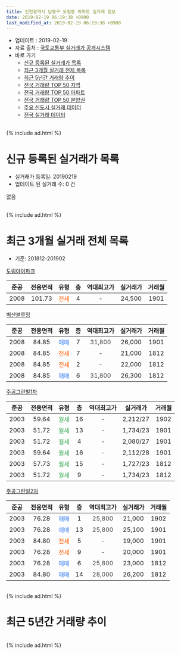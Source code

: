 ```yaml
---
title: 인천광역시 남동구 도림동 아파트 실거래 정보
date: 2019-02-19 06:19:38 +0900
last_modified_at: 2019-02-19 06:19:38 +0900
---
```


* 업데이트 : 2019-02-19
* 자료 출처 : [국토교통부 실거래가 공개시스템](http://rt.molit.go.kr)
* 바로 가기
    * [신규 등록된 실거래가 목록](#신규-등록된-실거래가-목록)
    * [최근 3개월 실거래 전체 목록](#최근-3개월-실거래-전체-목록)
    * [최근 5년간 거래량 추이](#최근-5년간-거래량-추이)
    * [전국 거래량 TOP 50 지역](https://ayogom.github.io/apt-trade-info/최근-3개월-전국에서-가장-거래가-많이-발생한-지역)
    * [전국 거래량 TOP 50 아파트](https://ayogom.github.io/apt-trade-info/최근-3개월-전국에서-가장-거래가-많이-발생한-아파트)
    * [전국 거래량 TOP 50 분양권](https://ayogom.github.io/apt-trade-info/최근-3개월-전국에서-가장-거래가-많이-발생한-분양권)
    * [주요 신도시 실거래 데이터](https://ayogom.github.io/apt-trade-info/주요-신도시)
    * [전국 실거래 데이터](https://ayogom.github.io/apt-trade-info/전국)
<br>
{% include ad.html %}
<br>

# 신규 등록된 실거래가 목록
* 실거래가 등록일: 20190219
* 업데이트 된 실거래 수: 0 건

없음

<br>
{% include ad.html %}
<br>

# 최근 3개월 실거래 전체 목록
* 기준: 201812-201902


[도림아이파크](https://search.naver.com/search.naver?query=%EC%9D%B8%EC%B2%9C%EA%B4%91%EC%97%AD%EC%8B%9C+%EB%82%A8%EB%8F%99%EA%B5%AC+%EB%8F%84%EB%A6%BC%EB%8F%99+%EB%8F%84%EB%A6%BC%EC%95%84%EC%9D%B4%ED%8C%8C%ED%81%AC)

|준공|전용면적|유형|층|역대최고가|실거래가|거래월|
|:---:|:---:|:---:|:---:|:---:|:---:|:---:|
|2008|101.73|<span style="color:#ff5a00">전세</span>|4|<span style="color:#444444">-</span>|24,500|1901|

[벽산블루밍](https://search.naver.com/search.naver?query=%EC%9D%B8%EC%B2%9C%EA%B4%91%EC%97%AD%EC%8B%9C+%EB%82%A8%EB%8F%99%EA%B5%AC+%EB%8F%84%EB%A6%BC%EB%8F%99+%EB%B2%BD%EC%82%B0%EB%B8%94%EB%A3%A8%EB%B0%8D)

|준공|전용면적|유형|층|역대최고가|실거래가|거래월|
|:---:|:---:|:---:|:---:|:---:|:---:|:---:|
|2008|84.85|<span style="color:#4285f3">매매</span>|7|<span style="color:#444444">31,800</span>|26,000|1901|
|2008|84.85|<span style="color:#ff5a00">전세</span>|7|<span style="color:#444444">-</span>|21,000|1812|
|2008|84.85|<span style="color:#ff5a00">전세</span>|2|<span style="color:#444444">-</span>|22,000|1812|
|2008|84.85|<span style="color:#4285f3">매매</span>|6|<span style="color:#444444">31,800</span>|26,300|1812|

[주공그린빌1차](https://search.naver.com/search.naver?query=%EC%9D%B8%EC%B2%9C%EA%B4%91%EC%97%AD%EC%8B%9C+%EB%82%A8%EB%8F%99%EA%B5%AC+%EB%8F%84%EB%A6%BC%EB%8F%99+%EC%A3%BC%EA%B3%B5%EA%B7%B8%EB%A6%B0%EB%B9%8C1%EC%B0%A8)

|준공|전용면적|유형|층|역대최고가|실거래가|거래월|
|:---:|:---:|:---:|:---:|:---:|:---:|:---:|
|2003|59.64|<span style="color:#34a853">월세</span>|16|<span style="color:#444444">-</span>|2,212/27|1902|
|2003|51.72|<span style="color:#34a853">월세</span>|13|<span style="color:#444444">-</span>|1,734/23|1901|
|2003|51.72|<span style="color:#34a853">월세</span>|4|<span style="color:#444444">-</span>|2,080/27|1901|
|2003|59.64|<span style="color:#34a853">월세</span>|16|<span style="color:#444444">-</span>|2,112/28|1901|
|2003|57.73|<span style="color:#34a853">월세</span>|15|<span style="color:#444444">-</span>|1,727/23|1812|
|2003|51.72|<span style="color:#34a853">월세</span>|9|<span style="color:#444444">-</span>|1,734/23|1812|

[주공그린빌2차](https://search.naver.com/search.naver?query=%EC%9D%B8%EC%B2%9C%EA%B4%91%EC%97%AD%EC%8B%9C+%EB%82%A8%EB%8F%99%EA%B5%AC+%EB%8F%84%EB%A6%BC%EB%8F%99+%EC%A3%BC%EA%B3%B5%EA%B7%B8%EB%A6%B0%EB%B9%8C2%EC%B0%A8)

|준공|전용면적|유형|층|역대최고가|실거래가|거래월|
|:---:|:---:|:---:|:---:|:---:|:---:|:---:|
|2003|76.28|<span style="color:#4285f3">매매</span>|1|<span style="color:#444444">25,800</span>|21,000|1902|
|2003|76.28|<span style="color:#4285f3">매매</span>|13|<span style="color:#444444">25,800</span>|25,100|1901|
|2003|84.80|<span style="color:#ff5a00">전세</span>|5|<span style="color:#444444">-</span>|19,000|1901|
|2003|76.28|<span style="color:#ff5a00">전세</span>|9|<span style="color:#444444">-</span>|20,000|1901|
|2003|76.28|<span style="color:#4285f3">매매</span>|6|<span style="color:#444444">25,800</span>|23,000|1812|
|2003|84.80|<span style="color:#4285f3">매매</span>|14|<span style="color:#444444">28,000</span>|26,200|1812|


<br>
{% include ad.html %}
<br>

# 최근 5년간 거래량 추이


<div style="width:100%;">
    <canvas id="deal_progress" height="200"></canvas>
</div>

<script>
new Chart(document.getElementById("deal_progress"), {
    type: 'line',
    data: {
        labels: ['201402','201403','201404','201405','201406','201407','201408','201409','201410','201411','201412','201501','201502','201503','201504','201505','201506','201507','201508','201509','201510','201511','201512','201601','201602','201603','201604','201605','201606','201607','201608','201609','201610','201611','201612','201701','201702','201703','201704','201705','201706','201707','201708','201709','201710','201711','201712','201801','201802','201803','201804','201805','201806','201807','201808','201809','201810','201811','201812','201901','201902'],
        datasets: [{
            label: '매매',
            pointRadius: 1,
            data: [14, 5, 14, 12, 6, 7, 14, 11, 10, 5, 5, 12, 10, 17, 7, 10, 9, 8, 13, 7, 11, 8, 1, 6, 6, 8, 6, 4, 12, 12, 5, 2, 11, 7, 4, 1, 1, 11, 11, 5, 11, 2, 10, 10, 10, 6, 2, 4, 8, 8, 1, 5, 4, 5, 6, 6, 5, 5, 3, 2, 1],
            borderColor: "rgba(255, 201, 14, 1)",
            backgroundColor: "rgba(255, 201, 14, 0.5)",
            fill: false,
            lineTension: 0
        },{
            label: '전월세',
            pointRadius: 1,
            data: [8, 14, 5, 2, 6, 2, 3, 9, 5, 5, 7, 3, 6, 5, 5, 7, 5, 11, 7, 5, 7, 7, 7, 7, 4, 8, 4, 4, 10, 5, 1, 3, 5, 4, 6, 2, 6, 4, 3, 4, 6, 9, 4, 10, 9, 4, 9, 9, 9, 10, 9, 6, 8, 7, 2, 3, 6, 3, 4, 6, 1],
            borderColor: "rgba(0, 141, 185, 1)",
            backgroundColor: "rgba(0, 141, 185, 0.5)",
            fill: false,
            lineTension: 0
        }
        ]
    },
    options: {
        responsive: true,
        title: {
            display: false
        },
        tooltips: {
            mode: 'index',
            intersect: false
        },
        hover: {
            mode: 'nearest',
            intersect: true
        },
        scales: {
            xAxes: [{
                display: true,
                scaleLabel: {
                    display: true,
                    labelString: '년/월'
                }
            }],
            yAxes: [{
                display: true,
                ticks: {
                    suggestedMin: 0,
                },
                scaleLabel: {
                    display: true,
                    labelString: '실거래 수'
                }
            }]
        }
    }
});

</script>


<br>
{% include ad.html %}
<br>

